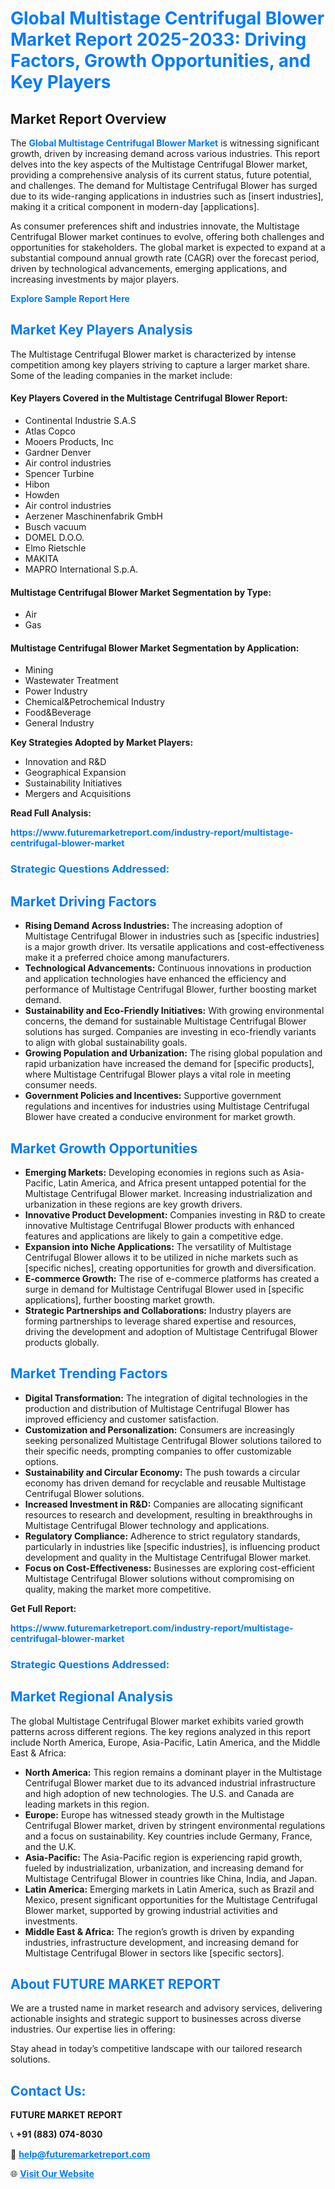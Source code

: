 <h1 style="color: #007BFF;">Global Multistage Centrifugal Blower Market Report 2025-2033: Driving Factors, Growth Opportunities, and Key Players</h1>

<section id="overview">
<h2>Market Report Overview</h2>
<p>The <a href="https://www.futuremarketreport.com/industry-report/multistage-centrifugal-blower-market" style="color: #007BFF; text-decoration: none;"><strong>Global Multistage Centrifugal Blower Market</strong></a> is witnessing significant growth, driven by increasing demand across various industries. This report delves into the key aspects of the Multistage Centrifugal Blower market, providing a comprehensive analysis of its current status, future potential, and challenges. The demand for Multistage Centrifugal Blower has surged due to its wide-ranging applications in industries such as [insert industries], making it a critical component in modern-day [applications].</p>
<p>As consumer preferences shift and industries innovate, the Multistage Centrifugal Blower market continues to evolve, offering both challenges and opportunities for stakeholders. The global market is expected to expand at a substantial compound annual growth rate (CAGR) over the forecast period, driven by technological advancements, emerging applications, and increasing investments by major players.</p>
</section>

<section id="overview">
<p><a href="https://www.futuremarketreport.com/request-sample/reportId=102980" style="color: #007BFF; text-decoration: none;"><strong>Explore Sample Report Here</strong></a></p>
</section>

<section id="key-players">
<h2 style="color: #007BFF;">Market Key Players Analysis</h2>
<p>The Multistage Centrifugal Blower market is characterized by intense competition among key players striving to capture a larger market share. Some of the leading companies in the market include:</p>
<h4>Key Players Covered in the Multistage Centrifugal Blower Report:</h4>
<ul><li>Continental Industrie S.A.S</li><li>Atlas Copco</li><li>Mooers Products, Inc</li><li>Gardner Denver</li><li>Air control industries</li><li>Spencer Turbine</li><li>Hibon</li><li>Howden</li><li>Air control industries</li><li>Aerzener Maschinenfabrik GmbH</li><li>Busch vacuum</li><li>DOMEL D.O.O.</li><li>Elmo Rietschle</li><li>MAKITA</li><li>MAPRO International S.p.A.</li></ul>
<h4>Multistage Centrifugal Blower Market Segmentation by Type:</h4>
<ul><li>Air</li><li>Gas</li></ul>

<h4>Multistage Centrifugal Blower Market Segmentation by Application:</h4>
<ul><li>Mining</li><li>Wastewater Treatment</li><li>Power Industry</li><li>Chemical&amp;Petrochemical Industry</li><li>Food&amp;Beverage</li><li>General Industry</li></ul>
<p><strong>Key Strategies Adopted by Market Players:</strong></p>
<ul>
<li>Innovation and R&D</li>
<li>Geographical Expansion</li>
<li>Sustainability Initiatives</li>
<li>Mergers and Acquisitions</li>
</ul>
</section>

<section>
<p><strong>Read Full Analysis: </strong></p><a href="https://www.futuremarketreport.com/industry-report/multistage-centrifugal-blower-market" style="color: #007BFF; text-decoration: none;"><strong>https://www.futuremarketreport.com/industry-report/multistage-centrifugal-blower-market</strong></a>
<h3 style="color: #007BFF;">Strategic Questions Addressed:</h3>
</section>

<section id="driving-factors">
<h2 style="color: #007BFF;">Market Driving Factors</h2>
<ul>
<li><strong>Rising Demand Across Industries:</strong> The increasing adoption of Multistage Centrifugal Blower in industries such as [specific industries] is a major growth driver. Its versatile applications and cost-effectiveness make it a preferred choice among manufacturers.</li>
<li><strong>Technological Advancements:</strong> Continuous innovations in production and application technologies have enhanced the efficiency and performance of Multistage Centrifugal Blower, further boosting market demand.</li>
<li><strong>Sustainability and Eco-Friendly Initiatives:</strong> With growing environmental concerns, the demand for sustainable Multistage Centrifugal Blower solutions has surged. Companies are investing in eco-friendly variants to align with global sustainability goals.</li>
<li><strong>Growing Population and Urbanization:</strong> The rising global population and rapid urbanization have increased the demand for [specific products], where Multistage Centrifugal Blower plays a vital role in meeting consumer needs.</li>
<li><strong>Government Policies and Incentives:</strong> Supportive government regulations and incentives for industries using Multistage Centrifugal Blower have created a conducive environment for market growth.</li>
</ul>
</section>

<section id="growth-opportunities">
<h2 style="color: #007BFF;">Market Growth Opportunities</h2>
<ul>
<li><strong>Emerging Markets:</strong> Developing economies in regions such as Asia-Pacific, Latin America, and Africa present untapped potential for the Multistage Centrifugal Blower market. Increasing industrialization and urbanization in these regions are key growth drivers.</li>
<li><strong>Innovative Product Development:</strong> Companies investing in R&D to create innovative Multistage Centrifugal Blower products with enhanced features and applications are likely to gain a competitive edge.</li>
<li><strong>Expansion into Niche Applications:</strong> The versatility of Multistage Centrifugal Blower allows it to be utilized in niche markets such as [specific niches], creating opportunities for growth and diversification.</li>
<li><strong>E-commerce Growth:</strong> The rise of e-commerce platforms has created a surge in demand for Multistage Centrifugal Blower used in [specific applications], further boosting market growth.</li>
<li><strong>Strategic Partnerships and Collaborations:</strong> Industry players are forming partnerships to leverage shared expertise and resources, driving the development and adoption of Multistage Centrifugal Blower products globally.</li>
</ul>
</section>

<section id="trending-factors">
<h2 style="color: #007BFF;">Market Trending Factors</h2>
<ul>
<li><strong>Digital Transformation:</strong> The integration of digital technologies in the production and distribution of Multistage Centrifugal Blower has improved efficiency and customer satisfaction.</li>
<li><strong>Customization and Personalization:</strong> Consumers are increasingly seeking personalized Multistage Centrifugal Blower solutions tailored to their specific needs, prompting companies to offer customizable options.</li>
<li><strong>Sustainability and Circular Economy:</strong> The push towards a circular economy has driven demand for recyclable and reusable Multistage Centrifugal Blower solutions.</li>
<li><strong>Increased Investment in R&D:</strong> Companies are allocating significant resources to research and development, resulting in breakthroughs in Multistage Centrifugal Blower technology and applications.</li>
<li><strong>Regulatory Compliance:</strong> Adherence to strict regulatory standards, particularly in industries like [specific industries], is influencing product development and quality in the Multistage Centrifugal Blower market.</li>
<li><strong>Focus on Cost-Effectiveness:</strong> Businesses are exploring cost-efficient Multistage Centrifugal Blower solutions without compromising on quality, making the market more competitive.</li>
</ul>
</section>

<section>
<p><strong>Get Full Report: </strong></p><a href="https://www.futuremarketreport.com/industry-report/multistage-centrifugal-blower-market" style="color: #007BFF; text-decoration: none;"><strong>https://www.futuremarketreport.com/industry-report/multistage-centrifugal-blower-market</strong></a>
<h3 style="color: #007BFF;">Strategic Questions Addressed:</h3>
</section>


<section id="regional-analysis">
<h2 style="color: #007BFF;">Market Regional Analysis</h2>
<p>The global Multistage Centrifugal Blower market exhibits varied growth patterns across different regions. The key regions analyzed in this report include North America, Europe, Asia-Pacific, Latin America, and the Middle East & Africa:</p>
<ul>
<li><strong>North America:</strong> This region remains a dominant player in the Multistage Centrifugal Blower market due to its advanced industrial infrastructure and high adoption of new technologies. The U.S. and Canada are leading markets in this region.</li>
<li><strong>Europe:</strong> Europe has witnessed steady growth in the Multistage Centrifugal Blower market, driven by stringent environmental regulations and a focus on sustainability. Key countries include Germany, France, and the U.K.</li>
<li><strong>Asia-Pacific:</strong> The Asia-Pacific region is experiencing rapid growth, fueled by industrialization, urbanization, and increasing demand for Multistage Centrifugal Blower in countries like China, India, and Japan.</li>
<li><strong>Latin America:</strong> Emerging markets in Latin America, such as Brazil and Mexico, present significant opportunities for the Multistage Centrifugal Blower market, supported by growing industrial activities and investments.</li>
<li><strong>Middle East & Africa:</strong> The region’s growth is driven by expanding industries, infrastructure development, and increasing demand for Multistage Centrifugal Blower in sectors like [specific sectors].</li>
</ul>
</section>

<footer>
<h2 style="color: #007BFF;">About FUTURE MARKET REPORT</h2>
<p>We are a trusted name in market research and advisory services, delivering actionable insights and strategic support to businesses across diverse industries. Our expertise lies in offering:</p>

<p>Stay ahead in today’s competitive landscape with our tailored research solutions.</p>

<h2 style="color: #007BFF;">Contact Us:</h2>
<p><strong>FUTURE MARKET REPORT</strong></p>
<p>📞 <strong>+91 (883) 074-8030</strong></p>
<p>📧 <strong><a href="mailto:help@futuremarketreport.com" style="color: #007BFF;">help@futuremarketreport.com</a></strong></p>
<p>🌐 <strong><a href="https://www.futuremarketreport.com/" style="color: #007BFF;">Visit Our Website</a></strong></p>
</footer>